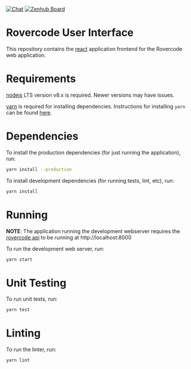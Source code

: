 [![Chat](https://img.shields.io/badge/chat-developer-brightgreen.svg?style=flat)](https://rovercode.zulip.com)
[![Zenhub Board](https://img.shields.io/badge/board-zenhub-purple.svg?style=flat)](https://app.zenhub.com/workspaces/rovercode-development-5c7e819df524621425116d03/boards)

Rovercode User Interface
========================

This repository contains the [react](https://reactjs.org/) application frontend for the Rovercode web application.

Requirements
============

[nodejs](https://nodejs.org) LTS version v8.x is required. Newer versions may have issues.

[yarn](https://yarnpkg.com/) is required for installing dependencies. Instructions for installing `yarn` can be found [here](https://yarnpkg.com/lang/en/docs/install/).

Dependencies
============

To install the production dependencies (for just running the application), run:
```sh
yarn install --production
```

To install development dependencies (for running tests, lint, etc), run:
```sh
yarn install
```

Running
=======

**NOTE**: The application running the development webserver requires the [rovercode api](https://github.com/rovercode/rovercode-web) to be running at http://localhost:8000

To run the development web server, run:
```sh
yarn start
```

Unit Testing
============

To run unit tests, run:
```sh
yarn test
```

Linting
=======

To run the linter, run:
```sh
yarn lint
```
